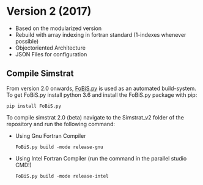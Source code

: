 # Version 2 (2017)
- Based on the modularized version
- Rebuild with array indexing in fortran standard (1-indexes whenever possible)
- Objectoriented Architecture
- JSON Files for configuration

## Compile Simstrat

From version 2.0 onwards, [FoBiS.py](https://github.com/szaghi/FoBiS) is used as an automated build-system. To get FoBiS.py install python 3.6 and install the FoBiS.py package with pip:

```
pip install FoBiS.py
```

To compile simstrat 2.0 (beta) navigate to the Simstrat_v2 folder of the repository and run the following command:

- Using Gnu Fortran Compiler

  ```
  FoBiS.py build -mode release-gnu
  ```

- Using Intel Fortran Compiler (run the command in the parallel studio CMD!)

  ```
  FoBiS.py build -mode release-intel
  ```